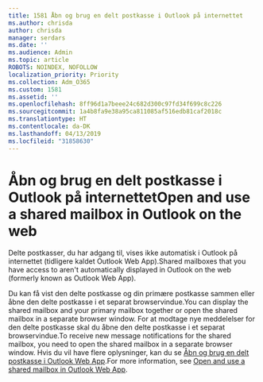 ```yaml
---
title: 1581 Åbn og brug en delt postkasse i Outlook på internettet
ms.author: chrisda
author: chrisda
manager: serdars
ms.date: ''
ms.audience: Admin
ms.topic: article
ROBOTS: NOINDEX, NOFOLLOW
localization_priority: Priority
ms.collection: Adm_O365
ms.custom: 1581
ms.assetid: ''
ms.openlocfilehash: 8ff96d1a7beee24c682d300c97fd34f699c8c226
ms.sourcegitcommit: 1a4b8fa9e38a95ca811085af516edb81caf2018c
ms.translationtype: HT
ms.contentlocale: da-DK
ms.lasthandoff: 04/13/2019
ms.locfileid: "31858630"
---
```

# <a name="open-and-use-a-shared-mailbox-in-outlook-on-the-web"></a><span data-ttu-id="de792-102">Åbn og brug en delt postkasse i Outlook på internettet</span><span class="sxs-lookup"><span data-stu-id="de792-102">Open and use a shared mailbox in Outlook on the web</span></span>

<span data-ttu-id="de792-103">Delte postkasser, du har adgang til, vises ikke automatisk i Outlook på internettet (tidligere kaldet Outlook Web App).</span><span class="sxs-lookup"><span data-stu-id="de792-103">Shared mailboxes that you have access to aren't automatically displayed in Outlook on the web (formerly known as Outlook Web App).</span></span>

<span data-ttu-id="de792-104">Du kan få vist den delte postkasse og din primære postkasse sammen eller åbne den delte postkasse i et separat browservindue.</span><span class="sxs-lookup"><span data-stu-id="de792-104">You can display the shared mailbox and your primary mailbox together or open the shared mailbox in a separate browser window.</span></span> <span data-ttu-id="de792-105">For at modtage nye meddelelser for den delte postkasse skal du åbne den delte postkasse i et separat browservindue.</span><span class="sxs-lookup"><span data-stu-id="de792-105">To receive new message notifications for the shared mailbox, you need to open the shared mailbox in a separate browser window.</span></span> <span data-ttu-id="de792-106">Hvis du vil have flere oplysninger, kan du se [Åbn og brug en delt postkasse i Outlook Web App](https://support.office.com/article/BC127866-42BE-4DE7-92AE-1EF2F787FD5C).</span><span class="sxs-lookup"><span data-stu-id="de792-106">For more information, see [Open and use a shared mailbox in Outlook Web App](https://support.office.com/article/BC127866-42BE-4DE7-92AE-1EF2F787FD5C).</span></span>
